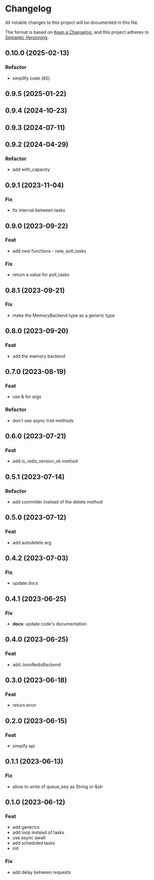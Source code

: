 # Changelog

All notable changes to this project will be documented in this file.

The format is based on [Keep a Changelog](https://keepachangelog.com/en/1.0.0/),
and this project adheres to [Semantic Versioning](https://semver.org/spec/v2.0.0.html).

## 0.10.0 (2025-02-13)

### Refactor

- simplify code (#2)

## 0.9.5 (2025-01-22)

## 0.9.4 (2024-10-23)

## 0.9.3 (2024-07-11)

## 0.9.2 (2024-04-29)

### Refactor

- add with_capacity

## 0.9.1 (2023-11-04)

### Fix

- fix interval between tasks

## 0.9.0 (2023-09-22)

### Feat

- add new functions - now, poll_tasks

### Fix

- return a value for poll_tasks

## 0.8.1 (2023-09-21)

### Fix

- make the MemoryBackend type as a generic type

## 0.8.0 (2023-09-20)

### Feat

- add the memory backend

## 0.7.0 (2023-08-19)

### Feat

- use & for args

### Refactor

- don't use async trait methods

## 0.6.0 (2023-07-21)

### Feat

- add is_redis_version_ok method

## 0.5.1 (2023-07-14)

### Refactor

- add committer instead of the delete method

## 0.5.0 (2023-07-12)

### Feat

- add autodelete arg

## 0.4.2 (2023-07-03)

### Fix

- update docs

## 0.4.1 (2023-06-25)

### Fix

- **docs**: update code's documentation

## 0.4.0 (2023-06-25)

### Feat

- add JsonRedisBackend

## 0.3.0 (2023-06-18)

### Feat

- return error

## 0.2.0 (2023-06-15)

### Feat

- simpify api

## 0.1.1 (2023-06-13)

### Fix

- allow to write of queue_key as String or &str

## 0.1.0 (2023-06-12)

### Feat

- add generics
- add loop instead of tasks
- use async await
- add scheduled tasks
- init

### Fix

- add delay between requests
